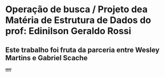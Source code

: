 # Operação de busca / Projeto dea Matéria de Estrutura de Dados do prof: Edinilson Geraldo Rossi 
## Este trabalho foi fruta da parceria entre Wesley Martins e Gabriel Scache
ffff
